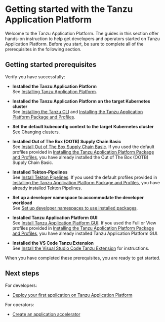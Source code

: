 # Getting started with the Tanzu Application Platform

Welcome to the Tanzu Application Platform. The guides in this section offer hands-on instruction to help get developers and operators started on Tanzu Application Platform. Before you start, be sure to complete all of the prerequisites in the following section.

## <a id="get-started-prereqs"></a>Getting started prerequisites

Verify you have successfully:

- **Installed the Tanzu Application Platform**<br>
See [Installing Tanzu Application Platform](install-intro.md).

- **Installed the Tanzu Application Platform on the target Kubernetes cluster**<br>
See [Installing the Tanzu CLI](install-tanzu-cli.md) and [Installing the Tanzu Application Platform Package and Profiles](install.md).

- **Set the default kubeconfig context to the target Kubernetes cluster**<br>
See [Changing clusters](cli-plugins/apps/usage.md#changing-clusters).

- **Installed Out of The Box (OOTB) Supply Chain Basic**<br>
See [Install Out of The Box Supply Chain Basic](scc/install-ootb-sc-basic.md).
If you used the default profiles provided in [Installing the Tanzu Application Platform Package and Profiles](install.md), you have already installed the Out of The Box (OOTB) Supply Chain Basic.

- **Installed Tekton-Pipelines**<br>
See [Install Tekton Pipelines](tekton/install-tekton.md).
If you used the default profiles provided in [Installing the Tanzu Application Platform Package and Profiles](install.md),
you have already installed Tekton Pipelines.

- **Set up a developer namespace to accommodate the developer workload**<br>
See [Set up developer namespaces to use installed packages](set-up-namespaces.md).

- **Installed Tanzu Application Platform GUI**<br>
See [Install Tanzu Application Platform GUI](tap-gui/install-tap-gui.md).
If you used the Full or View profiles provided in [Installing the Tanzu Application Platform Package and Profiles](install.md),
you have already installed Tanzu Application Platform GUI.

- **Installed the VS Code Tanzu Extension**<br>
See [Install the Visual Studio Code Tanzu Extension](vscode-extension/install.md) for instructions.

When you have completed these prerequisites, you are ready to get started.

## Next steps

For developers:

- [Deploy your first application on Tanzu Application Platform](getting-started/deploy-first-app.md)

For operators:

- [Create an application accelerator](getting-started/create-app-accelerator.md)
